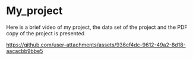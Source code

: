# My_project
Here is a brief video of my project, the data set of the project and the PDF copy of the project is presented



https://github.com/user-attachments/assets/936cf4dc-9612-49a2-8d18-aacacbb9bbe5

